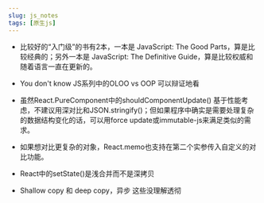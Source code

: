 ```yaml
---
slug: js_notes
tags: [原生js]
---
```


- 比较好的“入门级”的书有2本，一本是 JavaScript: The Good Parts，算是比较经典的；另外一本是 JavaScript: The Definitive Guide，算是比较权威和随着语言一直在更新的。
- You don't know JS系列中的OLOO vs OOP 可以辩证地看
- 虽然React.PureComponent中的shouldComponentUpdate() 基于性能考虑，不建议用深对比和JSON.stringify()；但如果程序中确实是需要处理复杂的数据结构变化的话，可以用force update或immutable-js来满足类似的需求。
- 如果想对比更复杂的对象，React.memo也支持在第二个实参传入自定义的对比功能。
- React中的setState()是浅合并而不是深拷贝

- Shallow copy 和 deep copy，异步 这些没理解透彻